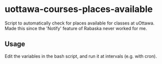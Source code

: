 # uottawa-courses-places-available
Script to automatically check for places available for classes at uOttawa. Made this since the 'Notify' feature of Rabaska never worked for me.

## Usage
Edit the variables in the bash script, and run it at intervals (e.g. with cron).
